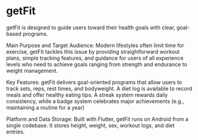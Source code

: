 # getFit

getFit is designed to guide users toward their health goals with clear, goal-based programs.

Main Purpose and Target Audience: Modern lifestyles often limit time for exercise, getFit tackles this
issue by providing straightforward workout plans, simple tracking features, and guidance for users of
all experience levels who need to achieve goals ranging from strength and endurance to weight
management.

Key Features: getFit delivers goal-oriented programs that allow users to track sets, reps, rest times,
and bodyweight. A diet log is available to record meals and offer healthy eating tips. A streak system
rewards daily consistency, while a badge system celebrates major achievements (e.g., maintaining a
routine for a year)

Platform and Data Storage: Built with Flutter, getFit runs on Android from a single codebase.
It stores height, weight, sex, workout logs, and diet entries.
